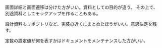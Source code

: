 画面詳細と画面遷移は分けた方がいい。資料としての目的が違う。
その上で、別途資料としてモックアップを作ることもある。

設計資料もリポジトリなど、実装の近くにまとめたほうがいい。意思決定を残す。

定数の設定値が何を表すかはドキュメントをメンテナンスした方がいい。
